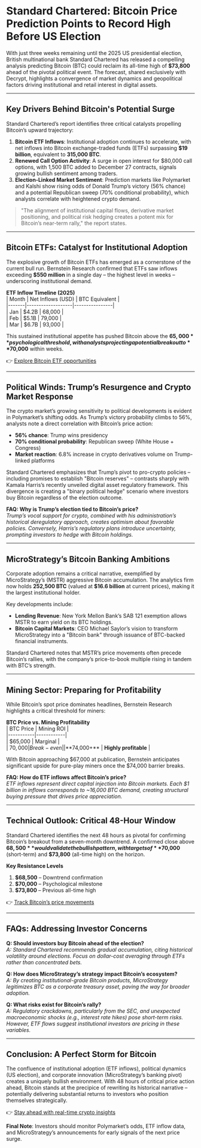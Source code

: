 # Standard Chartered: Bitcoin Price Prediction Points to Record High Before US Election  

With just three weeks remaining until the 2025 US presidential election, British multinational bank Standard Chartered has released a compelling analysis predicting Bitcoin (BTC) could reclaim its all-time high of **$73,800** ahead of the pivotal political event. The forecast, shared exclusively with Decrypt, highlights a convergence of market dynamics and geopolitical factors driving institutional and retail interest in digital assets.  

---

## Key Drivers Behind Bitcoin's Potential Surge  

Standard Chartered’s report identifies three critical catalysts propelling Bitcoin’s upward trajectory:  

1. **Bitcoin ETF Inflows**: Institutional adoption continues to accelerate, with net inflows into Bitcoin exchange-traded funds (ETFs) surpassing **$19 billion**, equivalent to **315,000 BTC**.  
2. **Renewed Call Option Activity**: A surge in open interest for $80,000 call options, with 1,500 BTC added to December 27 contracts, signals growing bullish sentiment among traders.  
3. **Election-Linked Market Sentiment**: Prediction markets like Polymarket and Kalshi show rising odds of Donald Trump’s victory (56% chance) and a potential Republican sweep (70% conditional probability), which analysts correlate with heightened crypto demand.  

> "The alignment of institutional capital flows, derivative market positioning, and political risk hedging creates a potent mix for Bitcoin’s near-term rally," the report states.  

---

## Bitcoin ETFs: Catalyst for Institutional Adoption  

The explosive growth of Bitcoin ETFs has emerged as a cornerstone of the current bull run. Bernstein Research confirmed that ETFs saw inflows exceeding **$550 million** in a single day – the highest level in weeks – underscoring institutional demand.  

**ETF Inflow Timeline (2025)**  
| Month | Net Inflows (USD) | BTC Equivalent |  
|-------|-------------------|----------------|  
| Jan   | $4.2B             | 68,000         |  
| Feb   | $5.1B             | 79,000         |  
| Mar   | $6.7B             | 93,000         |  

This sustained institutional appetite has pushed Bitcoin above the **$65,000** psychological threshold, with analysts projecting a potential breakout to **$70,000** within weeks.  

👉 [Explore Bitcoin ETF opportunities](https://bit.ly/okx-bonus)  

---

## Political Winds: Trump’s Resurgence and Crypto Market Response  

The crypto market’s growing sensitivity to political developments is evident in Polymarket’s shifting odds. As Trump’s victory probability climbs to 56%, analysts note a direct correlation with Bitcoin’s price action:  

- **56% chance**: Trump wins presidency  
- **70% conditional probability**: Republican sweep (White House + Congress)  
- **Market reaction**: 6.8% increase in crypto derivatives volume on Trump-linked platforms  

Standard Chartered emphasizes that Trump’s pivot to pro-crypto policies – including promises to establish "Bitcoin reserves" – contrasts sharply with Kamala Harris’s recently unveiled digital asset regulatory framework. This divergence is creating a "binary political hedge" scenario where investors buy Bitcoin regardless of the election outcome.  

**FAQ: Why is Trump’s election tied to Bitcoin’s price?**  
*Trump’s vocal support for crypto, combined with his administration’s historical deregulatory approach, creates optimism about favorable policies. Conversely, Harris’s regulatory plans introduce uncertainty, prompting investors to hedge with Bitcoin holdings.*  

---

## MicroStrategy’s Bitcoin Banking Ambitions  

Corporate adoption remains a critical narrative, exemplified by MicroStrategy’s (MSTR) aggressive Bitcoin accumulation. The analytics firm now holds **252,500 BTC** (valued at **$16.6 billion** at current prices), making it the largest institutional holder.  

Key developments include:  
- **Lending Revenue**: New York Mellon Bank’s SAB 121 exemption allows MSTR to earn yield on its BTC holdings.  
- **Bitcoin Capital Markets**: CEO Michael Saylor’s vision to transform MicroStrategy into a "Bitcoin bank" through issuance of BTC-backed financial instruments.  

Standard Chartered notes that MSTR’s price movements often precede Bitcoin’s rallies, with the company’s price-to-book multiple rising in tandem with BTC’s strength.  

---

## Mining Sector: Preparing for Profitability  

While Bitcoin’s spot price dominates headlines, Bernstein Research highlights a critical threshold for miners:  

**BTC Price vs. Mining Profitability**  
| BTC Price | Mining ROI |  
|-----------|------------|  
| $65,000   | Marginal   |  
| $70,000   | Break-even |  
| **$74,000+** | **Highly profitable** |  

With Bitcoin approaching $67,000 at publication, Bernstein anticipates significant upside for pure-play miners once the $74,000 barrier breaks.  

**FAQ: How do ETF inflows affect Bitcoin’s price?**  
*ETF inflows represent direct capital injection into Bitcoin markets. Each $1 billion in inflows corresponds to ~16,000 BTC demand, creating structural buying pressure that drives price appreciation.*  

---

## Technical Outlook: Critical 48-Hour Window  

Standard Chartered identifies the next 48 hours as pivotal for confirming Bitcoin’s breakout from a seven-month downtrend. A confirmed close above **$68,500** would validate the bullish pattern, with targets of **$70,000** (short-term) and **$73,800** (all-time high) on the horizon.  

**Key Resistance Levels**  
1. **$68,500** – Downtrend confirmation  
2. **$70,000** – Psychological milestone  
3. **$73,800** – Previous all-time high  

👉 [Track Bitcoin’s price movements](https://bit.ly/okx-bonus)  

---

## FAQs: Addressing Investor Concerns  

**Q: Should investors buy Bitcoin ahead of the election?**  
*A: Standard Chartered recommends gradual accumulation, citing historical volatility around elections. Focus on dollar-cost averaging through ETFs rather than concentrated bets.*  

**Q: How does MicroStrategy’s strategy impact Bitcoin’s ecosystem?**  
*A: By creating institutional-grade Bitcoin products, MicroStrategy legitimizes BTC as a corporate treasury asset, paving the way for broader adoption.*  

**Q: What risks exist for Bitcoin’s rally?**  
*A: Regulatory crackdowns, particularly from the SEC, and unexpected macroeconomic shocks (e.g., interest rate hikes) pose short-term risks. However, ETF flows suggest institutional investors are pricing in these variables.*  

---

## Conclusion: A Perfect Storm for Bitcoin  

The confluence of institutional adoption (ETF inflows), political dynamics (US election), and corporate innovation (MicroStrategy’s banking pivot) creates a uniquely bullish environment. With 48 hours of critical price action ahead, Bitcoin stands at the precipice of rewriting its historical narrative – potentially delivering substantial returns to investors who position themselves strategically.  

👉 [Stay ahead with real-time crypto insights](https://bit.ly/okx-bonus)  

**Final Note**: Investors should monitor Polymarket’s odds, ETF inflow data, and MicroStrategy’s announcements for early signals of the next price surge.